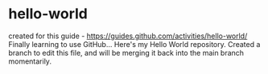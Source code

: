 # hello-world
created for this guide - https://guides.github.com/activities/hello-world/
Finally learning to use GitHub... Here's my Hello World repository.
Created a branch to edit this file, and will be merging it back into the main branch momentarily.
